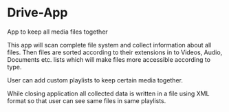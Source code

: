 Drive-App
=========

App to keep all media files together

This app will scan complete file system and collect information about all files.
Then files are sorted according to their extensions in to Videos, Audio, Documents etc. lists which will make files more accessible according to type.

User can add custom playlists to keep certain media together.

While closing application all collected data is written in a file using XML format so that user can see same files in same playlists.
